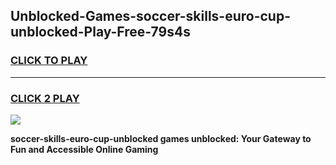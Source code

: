
## Unblocked-Games-soccer-skills-euro-cup-unblocked-Play-Free-79s4s
<h3>
<a href="https://premium76.site?title=soccer-skills-euro-cup-unblocked&ref=18A1">CLICK TO PLAY</a></h3>
<hr>

<h3>
<a href="https://premium76.site?title=soccer-skills-euro-cup-unblocked&ref=18A1">CLICK 2 PLAY</a>
  
</h3>

<a href="https://premium76.site?title=soccer-skills-euro-cup-unblocked&ref=18A1"><img src="https://clearcache.store/games.png"></a>


**soccer-skills-euro-cup-unblocked games unblocked: Your Gateway to Fun and Accessible Online Gaming**
